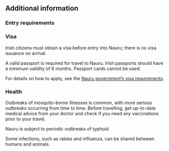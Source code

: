 ## Additional information

### **Entry requirements**

### **Visa**

Irish citizens must obtain a visa before entry into Nauru; there is no visa issuance on arrival.

A valid passport is required for travel to Nauru. Irish passports should have a minimum validity of 6 months. Passport cards cannot be used.

For details on how to apply, see the [Nauru government’s visa requirements](http://www.nauru.gov.nr/about-nauru/visiting-nauru/visa-requirements.aspx).

### **Health**

Outbreaks of mosquito-borne illnesses is common, with more serious outbreaks occurring from time to time. Before travelling, get up-to-date medical advice from your doctor and check if you need any vaccinations prior to your travel.

Nauru is subject to periodic outbreaks of typhoid.

Some infections, such as rabies and influenza, can be shared between humans and animals.